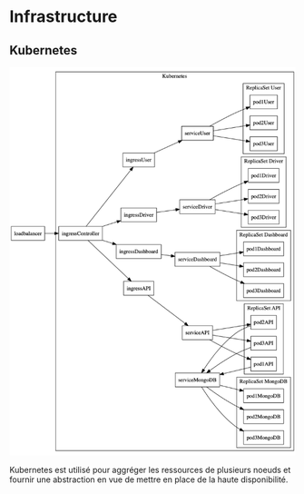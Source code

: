 # Infrastructure

## Kubernetes

![Architecture Kubernetes](./infrastructure/main.png)

Kubernetes est utilisé pour aggréger les ressources de plusieurs noeuds et fournir une abstraction en vue de mettre en place de la haute disponibilité.

